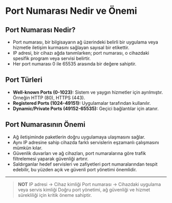 # Port Numarası Nedir ve Önemi

## Port Numarası Nedir?
- Port numarası, bir bilgisayarın ağ üzerindeki belirli bir uygulama veya hizmetle iletişim kurmasını sağlayan sayısal bir etikettir.
- IP adresi, bir cihazı ağda tanımlarken; port numarası, o cihazdaki spesifik program veya servisi belirtir.
- Her port numarası 0 ile 65535 arasında bir değere sahiptir.

## Port Türleri
- **Well-known Ports (0-1023):** Sistem ve yaygın hizmetler için ayrılmıştır. Örneğin HTTP (80), HTTPS (443).
- **Registered Ports (1024-49151):** Uygulamalar tarafından kullanılır.
- **Dynamic/Private Ports (49152-65535):** Geçici bağlantılar için atanır.

## Port Numarasının Önemi
- Ağ iletişiminde paketlerin doğru uygulamaya ulaşmasını sağlar.
- Aynı IP adresine sahip cihazda farklı servislerin eşzamanlı çalışmasını mümkün kılar.
- Güvenlik duvarları ve ağ cihazları, port numaralarına göre trafik filtrelemesi yaparak güvenliği artırır.
- Saldırganlar hedef servisleri ve zafiyetleri port numaralarından tespit edebilir, bu yüzden açık ve güvenli port yönetimi önemlidir.
  
----
>**NOT**
>IP adresi → Cihaz kimliği
>Port numarası → Cihazdaki uygulama veya servis kimliği 
>Doğru port yönetimi, ağ güvenliği ve hizmet sürekliliği için kritik öneme sahiptir.

